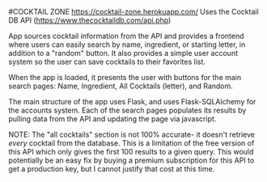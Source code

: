 #COCKTAIL ZONE
https://cocktail-zone.herokuapp.com/
Uses the Cocktail DB API (https://www.thecocktaildb.com/api.php)

App sources cocktail information from the API and provides a frontend where users can easily search by name, ingredient, or starting letter,
in addition to a "random" button. It also provides a simple user account system so the user can save cocktails to their favorites list.

When the app is loaded, it presents the user with buttons for the main search pages: Name, Ingredient, All Cocktails (letter), and Random.

The main structure of the app uses Flask, and uses Flask-SQLAlchemy for the accounts system. Each of the search pages populates its results
by pulling data from the API and updating the page via javascript. 

NOTE: The "all cocktails" section is not 100% accurate- it doesn't retrieve *every* cocktail from the database. This is a limitation of the free version of this API which only gives the first 100 results to a given query. This would potentially be an easy fix by buying a premium subscription for this API to get a production key, but I cannot justify that cost at this time.
